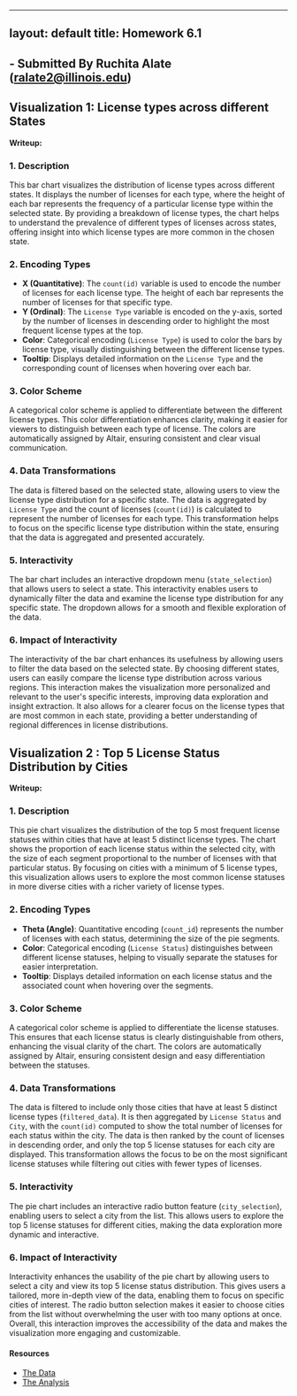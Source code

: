 
---
layout: default
title: Homework 6.1 
---
## - Submitted By Ruchita Alate (ralate2@illinois.edu)


## Visualization 1: License types across different States

<!-- Embed the JSON chart for License types across different States -->
<div id="vis1"></div>

<script src="https://cdn.jsdelivr.net/npm/vega@5"></script>
<script src="https://cdn.jsdelivr.net/npm/vega-lite@5"></script>
<script src="https://cdn.jsdelivr.net/npm/vega-embed@6"></script>

<script>
  // Load the JSON specification for Visualization 1
  vegaEmbed('#vis1', 'bar_chart.json').catch(console.error);
</script>

**Writeup:**

### **1. Description**  
This bar chart visualizes the distribution of license types across different states. It displays the number of licenses for each type, where the height of each bar represents the frequency of a particular license type within the selected state. By providing a breakdown of license types, the chart helps to understand the prevalence of different types of licenses across states, offering insight into which license types are more common in the chosen state.

### **2. Encoding Types**  
- **X (Quantitative)**: The `count(id)` variable is used to encode the number of licenses for each license type. The height of each bar represents the number of licenses for that specific type.
- **Y (Ordinal)**: The `License Type` variable is encoded on the y-axis, sorted by the number of licenses in descending order to highlight the most frequent license types at the top.
- **Color**: Categorical encoding (`License Type`) is used to color the bars by license type, visually distinguishing between the different license types.
- **Tooltip**: Displays detailed information on the `License Type` and the corresponding count of licenses when hovering over each bar.

### **3. Color Scheme**  
A categorical color scheme is applied to differentiate between the different license types. This color differentiation enhances clarity, making it easier for viewers to distinguish between each type of license. The colors are automatically assigned by Altair, ensuring consistent and clear visual communication.

### **4. Data Transformations**  
The data is filtered based on the selected state, allowing users to view the license type distribution for a specific state. The data is aggregated by `License Type` and the count of licenses (`count(id)`) is calculated to represent the number of licenses for each type. This transformation helps to focus on the specific license type distribution within the state, ensuring that the data is aggregated and presented accurately.

### **5. Interactivity**  
The bar chart includes an interactive dropdown menu (`state_selection`) that allows users to select a state. This interactivity enables users to dynamically filter the data and examine the license type distribution for any specific state. The dropdown allows for a smooth and flexible exploration of the data.

### **6. Impact of Interactivity**  
The interactivity of the bar chart enhances its usefulness by allowing users to filter the data based on the selected state. By choosing different states, users can easily compare the license type distribution across various regions. This interaction makes the visualization more personalized and relevant to the user's specific interests, improving data exploration and insight extraction. It also allows for a clearer focus on the license types that are most common in each state, providing a better understanding of regional differences in license distributions.


## Visualization 2 : Top 5 License Status Distribution by Cities
<!-- Embed the JSON chart for Top 5 License Status Distribution by Cities -->
<div id="vis2"></div>

<script>
  // Load the JSON specification for Visualization 2
  vegaEmbed('#vis2', 'pie_chart.json').catch(console.error);
</script>

**Writeup:**

### **1. Description**  
This pie chart visualizes the distribution of the top 5 most frequent license statuses within cities that have at least 5 distinct license types. The chart shows the proportion of each license status within the selected city, with the size of each segment proportional to the number of licenses with that particular status. By focusing on cities with a minimum of 5 license types, this visualization allows users to explore the most common license statuses in more diverse cities with a richer variety of license types.

### **2. Encoding Types**  
- **Theta (Angle)**: Quantitative encoding (`count_id`) represents the number of licenses with each status, determining the size of the pie segments.
- **Color**: Categorical encoding (`License Status`) distinguishes between different license statuses, helping to visually separate the statuses for easier interpretation.
- **Tooltip**: Displays detailed information on each license status and the associated count when hovering over the segments.

### **3. Color Scheme**  
A categorical color scheme is applied to differentiate the license statuses. This ensures that each license status is clearly distinguishable from others, enhancing the visual clarity of the chart. The colors are automatically assigned by Altair, ensuring consistent design and easy differentiation between the statuses.

### **4. Data Transformations**  
The data is filtered to include only those cities that have at least 5 distinct license types (`filtered_data`). It is then aggregated by `License Status` and `City`, with the `count(id)` computed to show the total number of licenses for each status within the city. The data is then ranked by the count of licenses in descending order, and only the top 5 license statuses for each city are displayed. This transformation allows the focus to be on the most significant license statuses while filtering out cities with fewer types of licenses.

### **5. Interactivity**  
The pie chart includes an interactive radio button feature (`city_selection`), enabling users to select a city from the list. This allows users to explore the top 5 license statuses for different cities, making the data exploration more dynamic and interactive.

### **6. Impact of Interactivity**  
Interactivity enhances the usability of the pie chart by allowing users to select a city and view its top 5 license status distribution. This gives users a tailored, more in-depth view of the data, enabling them to focus on specific cities of interest. The radio button selection makes it easier to choose cities from the list without overwhelming the user with too many options at once. Overall, this interaction improves the accessibility of the data and makes the visualization more engaging and customizable.

#### Resources

- [The Data](https://github.com/UIUC-iSchool-DataViz/is445_data/raw/main/licenses_fall2022.csv)
- [The Analysis](https://github.com/ralate2/Homework_6.1/blob/main/Workbook.ipynb)
